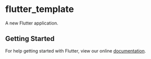 # flutter_template

A new Flutter application.

## Getting Started

For help getting started with Flutter, view our online
[documentation](https://flutter.io/).
